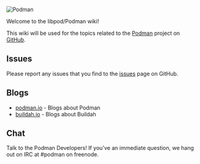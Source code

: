 ![Podman](https://podman.io/images/podman.svg)

Welcome to the libpod/Podman wiki!

This wiki will be used for the topics related to the [Podman](https://github.com/containers/libpod) project on [GitHub](https://github.com).

## Issues
Please report any issues that you find to the [issues](https://github.com/containers/libpod/issues) page on GitHub.  

## Blogs
* [podman.io](https://podman.io) - Blogs about Podman
* [buildah.io](https://buildah.io) - Blogs about Buildah

## Chat
Talk to the Podman Developers!  If you've an immediate question, we hang out on IRC at #podman on freenode.